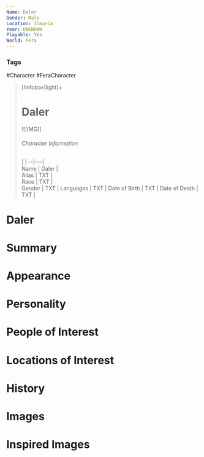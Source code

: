 ```yaml
---
Name: Daler
Gender: Male
Location: Ilmaria
Year: UNKNOWN
Playable: Yes
World: Fera
---
```


### Tags
#Character #FeraCharacter 


> [!infobox|light]+  
> # Daler  
> ![[IMG]]  
> ###### Character Information
>  |   |
> --|---|  
> Name | Daler |  
> Alias | TXT |  
> Race | TXT |  
> Gender | TXT |
> Languages | TXT |
> Date of Birth | TXT |
> Date of Death | TXT |

# Daler

# Summary

# Appearance

# Personality

# People of Interest

# Locations of Interest

# History

# Images

# Inspired Images
